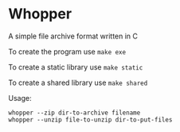 # Whopper
A simple file archive format written in C

To create the program use `make exe`

To create a static library use `make static`

To create a shared library use `make shared`

Usage:

    whopper --zip dir-to-archive filename
    whopper --unzip file-to-unzip dir-to-put-files
